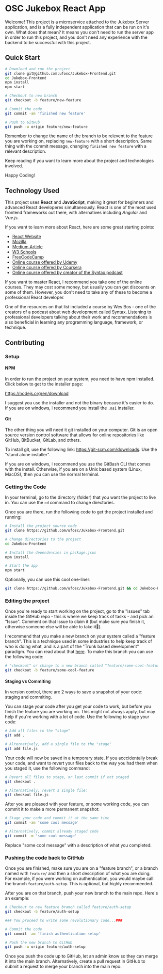 # OSC Jukebox React App

Welcome! This project is a microservice attached to the Jukebox Server application, and is a fully independent application that can be run on it's own. What does that mean? It means you don't need to run the server app in order to run this project, and you don't need any experience with the backend to be successful with this project.

## Quick Start

```sh
# Download and run the project
git clone git@github.com:ufosc/Jukebox-Frontend.git
cd Jukebox-Frontend 
npm install 
npm start
```

```sh
# Checkout to new branch
git checkout -b feature/new-feature
```

```sh
# Commit the code
git commit -am 'finished new feature'

# Push to GitHub
git push -u origin feature/new-feature
```

Remember to change the name of the branch to be relevent to the feature you are working on, replacing `new-feature` with a short description. Same thing with the commit message, changing `finished new feature` with a relevant description.

Keep reading if you want to learn more about the project and technologies involved.

Happy Coding!

## Technology Used

This project uses **React** and **JavaScript**, making it great for beginners and advanced React developeres simultaneously. React is one of the most used frontend frameworks out there, with alternatives including *Angular* and *Vue.js*.

If you want to learn more about React, here are some great starting points:

* [React Website](https://react.dev/learn)
* [Mozilla](https://developer.mozilla.org/en-US/docs/Learn/Tools_and_testing/Client-side_JavaScript_frameworks/React_getting_started)
* [Medium Article](https://medium.com/swlh/getting-started-with-react-the-fundamentals-61b0266994af)
* [W3 Schools](https://www.w3schools.com/react/react_intro.asp)
* [FreeCodeCamp](https://www.freecodecamp.org/news/get-started-with-react-for-beginners/)
* [Online course offered by Udemy](https://www.udemy.com/share/101Wby3@HeSBtGZeq8SlDCjmZiEgFaax3-uYedK2rNgL51o16a0BumHt7txG87pyVbN8ijt5/)
* [Online course offered by Coursera](https://www.coursera.org/learn/react-basics)
* [Online course offered by creator of the Syntax podcast](https://reactforbeginners.com/)

If you want to master React, I recommend you take one of the online courses. They may cost some money, but usually you can get discounts on some of them. However, you don't need to take any of these to become a professional React developer.

One of the resources on that list included a course by Wes Bos - one of the creators of a podcast about web development called Syntax. Listening to professional developers talking about their work and recommendations is also beneficial in learning any programming language, framework, or technique.


## Contributing

### Setup

#### NPM

In order to run the project on your system, you need to have npm installed. Click below to get to the installer page:

<https://nodejs.org/en/download>

I suggest you use the installer and not the binary because it's easier to do. If you are on windows, I recommend you install the `.msi` installer.

#### Git

The other thing you will need it git installed on your computer. Git is an open source version control software that allows for online repositories like GitHub, BitBucket, GitLab, and others.

To install git, use the following link: <https://git-scm.com/downloads>. Use the "stand alone installer".

If you are on windows, I recommend you use the GitBash CLI that comes with the install. Otherwise, if you are on a Unix based system (Linux, MacOS), then you can use the normal terminal.

### Getting the Code

In your terminal, go to the directory (folder) that you want the project to live in. You can use the `cd` command to change directories.

Once you are there, run the following code to get the project installed and running:

```sh
# Install the project source code
git clone https://github.com/ufosc/Jukebox-Frontend.git

# Change directories to the project
cd Jukebox-Frontend

# Install the dependencies in package.json
npm install

# Start the app
npm start
```

Optionally, you can use this cool one-liner:

```sh
git clone https://github.com/ufosc/Jukebox-Frontend.git && cd Jukebox-Frontend && npm install && npm start
```

### Editing the project

Once you're ready to start working on the project, go to the "Issues" tab inside the GitHub repo - this is where we keep track of tasks - and pick an "Issue". Comment on that issue to claim it (but make sure you finish it, otherwise someone else will be able to take it😬).

I recommend that you make a new branch on your system called a "feature branch". This is a technique used in some industries to help keep track of who is doing what, and is a part of the "Trunk based development" paradigm. You can read about that [here](https://www.atlassian.com/continuous-delivery/continuous-integration/trunk-based-development). To make this branch you can use the following code:

```sh
# "checkout" or change to a new branch called "feature/some-cool-feature"
git checkout -b feature/some-cool-feature
```

#### Staging vs Commiting

In version control, there are 2 ways to save a snapshot of your code: staging and commiting.

You can stage your code after you get your code to work, but before you finish the feature you are working on. This might not always apply, but may help if you're working with a lot of code. Use the following to stage your code:

```sh
# Add all files to the "stage"
git add .

# Alternatively, add a single file to the "stage"
git add file.js
```

Your code will now be saved in a temporary state. If you acccidentally break your code, and want to revert your files back to the way you had them when you staged it, use the following command:

```sh
# Revert all files to stage, or last commit if not staged
git checkout .

# Alternatively, revert a single file:
git checkout file.js
```

After you are pleased with your feature, or some working code, you can commit it to make a more permanent snapshot:

```sh
# Stage your code and commit it at the same time
git commit -am 'some cool message'

# Alternatively, commit already staged code
git commit -m 'some cool message'
```

Replace "some cool message" with a description of what you completed.

### Pushing the code back to GitHub

Once you are finished, make sure you are on a "feature branch", or a branch named with `feature/` and then a short description of what you are doing. For example, if you were working on authentication, you would maybe call the branch `feature/auth-setup`. This is optional, but highly recommended.

After you are on that branch, push your new branch to the main repo. Here's an example:

```sh
# Checkout to new feature branch called feature/auth-setup
git checkout -b feature/auth-setup

### You proceed to write some revolutionary code...###

# Commit the code
git commit -am 'finish authentication setup'

# Push the new branch to GitHub
git push -u origin feature/auth-setup
```

Once you push the code up to GitHub, let an admin know so they can merge it into the main branch. Alternatively, create a pull request in GitHub to submit a request to merge your branch into the main repo.
